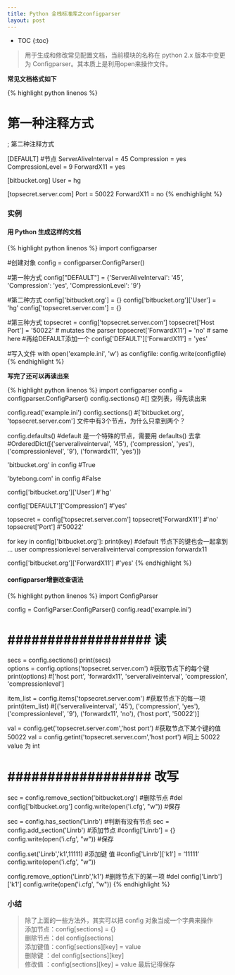 ```yaml
---
title: Python 全栈标准库之configparser
layout: post
---
```


* TOC
{:toc}

> 用于生成和修改常见配置文档，当前模块的名称在 python 2.x 版本中变更为 Configparser。其本质上是利用open来操作文件。  

**常见文档格式如下**  

{% highlight python linenos %}
# 第一种注释方式
; 第二种注释方式

[DEFAULT]       #节点
ServerAliveInterval = 45
Compression = yes
CompressionLevel = 9
ForwardX11 = yes
 
[bitbucket.org]
User = hg
 
[topsecret.server.com]
Port = 50022
ForwardX11 = no
{% endhighlight %}

### 实例

#### 用 Python 生成这样的文档

{% highlight python linenos %}
import configparser

#创建对象
config = configparser.ConfigParser()

#第一种方式
config["DEFAULT"] = {'ServerAliveInterval': '45',
                      'Compression': 'yes',
                     'CompressionLevel': '9'}

#第二种方式
config['bitbucket.org'] = {}
config['bitbucket.org']['User'] = 'hg'
config['topsecret.server.com'] = {}

#第三种方式
topsecret = config['topsecret.server.com']
topsecret['Host Port'] = '50022'     # mutates the parser
topsecret['ForwardX11'] = 'no'       # same here
#再给DEFAULT添加一个
config['DEFAULT']['ForwardX11'] = 'yes'

#写入文件
with open('example.ini', 'w') as configfile:
   config.write(configfile)
{% endhighlight %}

**写完了还可以再读出来**

{% highlight python linenos %}
import configparser
config = configparser.ConfigParser()
config.sections()           #[]    空列表，得先读出来

config.read('example.ini')
config.sections()           #['bitbucket.org', 'topsecret.server.com']      文件中有3个节点，为什么只拿到两个？

config.defaults()           #default 是一个特殊的节点，需要用 defaults() 去拿
#OrderedDict([('serveraliveinterval', '45'), ('compression', 'yes'), ('compressionlevel', '9'), ('forwardx11', 'yes')])

'bitbucket.org' in config   #True

'bytebong.com' in config    #False

config['bitbucket.org']['User']     #'hg'

config['DEFAULT']['Compression']    #'yes'

topsecret = config['topsecret.server.com']
topsecret['ForwardX11']     #'no'
topsecret['Port']           #'50022'

for key in config['bitbucket.org']: print(key)      #default 节点下的键也会一起拿到
...
user
compressionlevel
serveraliveinterval
compression
forwardx11

config['bitbucket.org']['ForwardX11']       #'yes'
{% endhighlight %}

#### configparser增删改查语法

{% highlight python linenos %}
import ConfigParser
  
config = ConfigParser.ConfigParser()
config.read('example.ini')

# ################## 读 ###################
secs = config.sections()
print(secs)             
options = config.options('topsecret.server.com')    #获取节点下的每个键
print(options)          #['host port', 'forwardx11', 'serveraliveinterval', 'compression', 'compressionlevel']

item_list = config.items('topsecret.server.com')    #获取节点下的每一项
print(item_list)        #[('serveraliveinterval', '45'), ('compression', 'yes'), ('compressionlevel', '9'), ('forwardx11', 'no'), ('host port', '50022')]

val = config.get('topsecret.server.com','host port')        #获取节点下某个键的值    50022
val = config.getint('topsecret.server.com','host port')     #同上    50022   value 为 int
  
# ################## 改写 ###################
sec = config.remove_section('bitbucket.org')   #删除节点
#del config['bitbucket.org']
config.write(open('i.cfg', "w"))               #保存

sec = config.has_section('Linrb')              #判断有没有节点
sec = config.add_section('Linrb')              #添加节点
#config['Linrb'] = {}
config.write(open('i.cfg', "w"))               #保存

config.set('Linrb','k1',11111)                 #添加键 值
#config['Linrb']['k1'] = ‘11111’
config.write(open('i.cfg', "w"))

config.remove_option('Linrb','k1')             #删除节点下的某一项
#del config['Linrb']['k1']
config.write(open('i.cfg', "w"))
{% endhighlight %}

### 小结

> 除了上面的一些方法外，其实可以把 config 对象当成一个字典来操作  
> 添加节点：config[sections] = {}  
> 删除节点：del config[sections]  
> 添加键值：config[sections][key] = value  
> 删除键 ：del config[sections][key]  
> 修改值 ：config[sections][key] = value
> 最后记得保存

